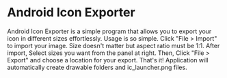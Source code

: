 # Android Icon Exporter
Android Icon Exporter is a simple program that allows you to export your icon in different sizes effortlessly.
Usage is so simple. Click "File > Import" to import your image. Size doesn't matter but aspect ratio must be 1:1.
After import, Select sizes you want from the panel at right. Then, Click "File > Export" and choose a location for your export.
That's it! Application will automatically create drawable folders and ic_launcher.png files.
